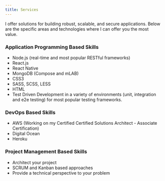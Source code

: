 ```yaml
---
title: Services
---
```


I  offer solutions for building robust, scalable, and secure applications. Below are the specific areas and technologies where I can offer you the most value.

### Application Programming Based Skills
- Node.js (real-time and most popular RESTful frameworks)
- React.js
- React Native
- MongoDB (Compose and mLAB)
- CSS3
- SASS, SCSS, LESS
- HTML
- Test Driven Development in a variety of environments (unit, integration and e2e testing) for most popular testing frameworks.

### DevOps Based Skills
- AWS (Working on my Certified Certified Solutions Architect - Associate Certification)
- Digital Ocean
- Heroku

### Project Management Based Skills
- Architect your project
- SCRUM and Kanban based approaches
- Provide a technical perspective to your problem


